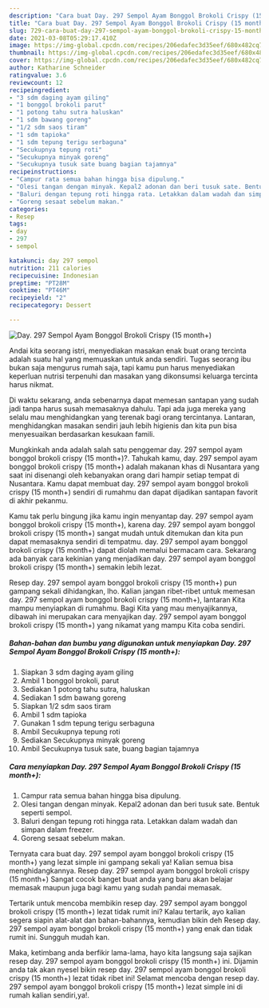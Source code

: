 ```yaml
---
description: "Cara buat Day. 297 Sempol Ayam Bonggol Brokoli Crispy (15 month+) yang nikmat Untuk Jualan"
title: "Cara buat Day. 297 Sempol Ayam Bonggol Brokoli Crispy (15 month+) yang nikmat Untuk Jualan"
slug: 729-cara-buat-day-297-sempol-ayam-bonggol-brokoli-crispy-15-month-yang-nikmat-untuk-jualan
date: 2021-03-08T05:29:17.410Z
image: https://img-global.cpcdn.com/recipes/206edafec3d35eef/680x482cq70/day-297-sempol-ayam-bonggol-brokoli-crispy-15-month-foto-resep-utama.jpg
thumbnail: https://img-global.cpcdn.com/recipes/206edafec3d35eef/680x482cq70/day-297-sempol-ayam-bonggol-brokoli-crispy-15-month-foto-resep-utama.jpg
cover: https://img-global.cpcdn.com/recipes/206edafec3d35eef/680x482cq70/day-297-sempol-ayam-bonggol-brokoli-crispy-15-month-foto-resep-utama.jpg
author: Katharine Schneider
ratingvalue: 3.6
reviewcount: 12
recipeingredient:
- "3 sdm daging ayam giling"
- "1 bonggol brokoli parut"
- "1 potong tahu sutra haluskan"
- "1 sdm bawang goreng"
- "1/2 sdm saos tiram"
- "1 sdm tapioka"
- "1 sdm tepung terigu serbaguna"
- "Secukupnya tepung roti"
- "Secukupnya minyak goreng"
- "Secukupnya tusuk sate buang bagian tajamnya"
recipeinstructions:
- "Campur rata semua bahan hingga bisa dipulung."
- "Olesi tangan dengan minyak. Kepal2 adonan dan beri tusuk sate. Bentuk seperti sempol."
- "Baluri dengan tepung roti hingga rata. Letakkan dalam wadah dan simpan dalam freezer."
- "Goreng sesaat sebelum makan."
categories:
- Resep
tags:
- day
- 297
- sempol

katakunci: day 297 sempol 
nutrition: 211 calories
recipecuisine: Indonesian
preptime: "PT28M"
cooktime: "PT46M"
recipeyield: "2"
recipecategory: Dessert

---
```



![Day. 297 Sempol Ayam Bonggol Brokoli Crispy (15 month+)](https://img-global.cpcdn.com/recipes/206edafec3d35eef/680x482cq70/day-297-sempol-ayam-bonggol-brokoli-crispy-15-month-foto-resep-utama.jpg)

Andai kita seorang istri, menyediakan masakan enak buat orang tercinta adalah suatu hal yang memuaskan untuk anda sendiri. Tugas seorang ibu bukan saja mengurus rumah saja, tapi kamu pun harus menyediakan keperluan nutrisi terpenuhi dan masakan yang dikonsumsi keluarga tercinta harus nikmat.

Di waktu  sekarang, anda sebenarnya dapat memesan santapan yang sudah jadi tanpa harus susah memasaknya dahulu. Tapi ada juga mereka yang selalu mau menghidangkan yang terenak bagi orang tercintanya. Lantaran, menghidangkan masakan sendiri jauh lebih higienis dan kita pun bisa menyesuaikan berdasarkan kesukaan famili. 



Mungkinkah anda adalah salah satu penggemar day. 297 sempol ayam bonggol brokoli crispy (15 month+)?. Tahukah kamu, day. 297 sempol ayam bonggol brokoli crispy (15 month+) adalah makanan khas di Nusantara yang saat ini disenangi oleh kebanyakan orang dari hampir setiap tempat di Nusantara. Kamu dapat membuat day. 297 sempol ayam bonggol brokoli crispy (15 month+) sendiri di rumahmu dan dapat dijadikan santapan favorit di akhir pekanmu.

Kamu tak perlu bingung jika kamu ingin menyantap day. 297 sempol ayam bonggol brokoli crispy (15 month+), karena day. 297 sempol ayam bonggol brokoli crispy (15 month+) sangat mudah untuk ditemukan dan kita pun dapat memasaknya sendiri di tempatmu. day. 297 sempol ayam bonggol brokoli crispy (15 month+) dapat diolah memalui bermacam cara. Sekarang ada banyak cara kekinian yang menjadikan day. 297 sempol ayam bonggol brokoli crispy (15 month+) semakin lebih lezat.

Resep day. 297 sempol ayam bonggol brokoli crispy (15 month+) pun gampang sekali dihidangkan, lho. Kalian jangan ribet-ribet untuk memesan day. 297 sempol ayam bonggol brokoli crispy (15 month+), lantaran Kita mampu menyiapkan di rumahmu. Bagi Kita yang mau menyajikannya, dibawah ini merupakan cara menyajikan day. 297 sempol ayam bonggol brokoli crispy (15 month+) yang nikamat yang mampu Kita coba sendiri.

<!--inarticleads1-->

##### Bahan-bahan dan bumbu yang digunakan untuk menyiapkan Day. 297 Sempol Ayam Bonggol Brokoli Crispy (15 month+):

1. Siapkan 3 sdm daging ayam giling
1. Ambil 1 bonggol brokoli, parut
1. Sediakan 1 potong tahu sutra, haluskan
1. Sediakan 1 sdm bawang goreng
1. Siapkan 1/2 sdm saos tiram
1. Ambil 1 sdm tapioka
1. Gunakan 1 sdm tepung terigu serbaguna
1. Ambil Secukupnya tepung roti
1. Sediakan Secukupnya minyak goreng
1. Ambil Secukupnya tusuk sate, buang bagian tajamnya




<!--inarticleads2-->

##### Cara menyiapkan Day. 297 Sempol Ayam Bonggol Brokoli Crispy (15 month+):

1. Campur rata semua bahan hingga bisa dipulung.
1. Olesi tangan dengan minyak. Kepal2 adonan dan beri tusuk sate. Bentuk seperti sempol.
1. Baluri dengan tepung roti hingga rata. Letakkan dalam wadah dan simpan dalam freezer.
1. Goreng sesaat sebelum makan.




Ternyata cara buat day. 297 sempol ayam bonggol brokoli crispy (15 month+) yang lezat simple ini gampang sekali ya! Kalian semua bisa menghidangkannya. Resep day. 297 sempol ayam bonggol brokoli crispy (15 month+) Sangat cocok banget buat anda yang baru akan belajar memasak maupun juga bagi kamu yang sudah pandai memasak.

Tertarik untuk mencoba membikin resep day. 297 sempol ayam bonggol brokoli crispy (15 month+) lezat tidak rumit ini? Kalau tertarik, ayo kalian segera siapin alat-alat dan bahan-bahannya, kemudian bikin deh Resep day. 297 sempol ayam bonggol brokoli crispy (15 month+) yang enak dan tidak rumit ini. Sungguh mudah kan. 

Maka, ketimbang anda berfikir lama-lama, hayo kita langsung saja sajikan resep day. 297 sempol ayam bonggol brokoli crispy (15 month+) ini. Dijamin anda tak akan nyesel bikin resep day. 297 sempol ayam bonggol brokoli crispy (15 month+) lezat tidak ribet ini! Selamat mencoba dengan resep day. 297 sempol ayam bonggol brokoli crispy (15 month+) lezat simple ini di rumah kalian sendiri,ya!.

